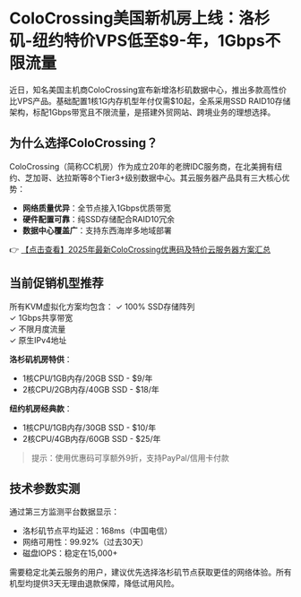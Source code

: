 # ColoCrossing美国新机房上线：洛杉矶-纽约特价VPS低至$9-年，1Gbps不限流量

近日，知名美国主机商ColoCrossing宣布新增洛杉矶数据中心，推出多款高性价比VPS产品。基础配置1核1G内存机型年付仅需$10起，全系采用SSD RAID10存储架构，标配1Gbps带宽且不限流量，是搭建外贸网站、跨境业务的理想选择。

## 为什么选择ColoCrossing？

ColoCrossing（简称CC机房）作为成立20年的老牌IDC服务商，在北美拥有纽约、芝加哥、达拉斯等8个Tier3+级别数据中心。其云服务器产品具有三大核心优势：

- **网络质量优异**：全节点接入1Gbps优质带宽
- **硬件配置可靠**：纯SSD存储配合RAID10冗余
- **数据中心覆盖广**：支持东西海岸多地域部署

👉 [【点击查看】2025年最新ColoCrossing优惠码及特价云服务器方案汇总](https://bit.ly/ColoCrossing)

## 当前促销机型推荐

所有KVM虚拟化方案均包含：
✓ 100% SSD存储阵列  
✓ 1Gbps共享带宽  
✓ 不限月度流量  
✓ 原生IPv4地址

**洛杉矶机房特供**：
- 1核CPU/1GB内存/20GB SSD - $9/年
- 2核CPU/2GB内存/40GB SSD - $18/年

**纽约机房经典款**：
- 1核CPU/1GB内存/30GB SSD - $10/年
- 2核CPU/4GB内存/60GB SSD - $25/年

> 提示：使用优惠码可享额外9折，支持PayPal/信用卡付款

## 技术参数实测

通过第三方监测平台数据显示：
- 洛杉矶节点平均延迟：168ms（中国电信）
- 网络可用性：99.92%（过去30天）
- 磁盘IOPS：稳定在15,000+

需要稳定北美云服务的用户，建议优先选择洛杉矶节点获取更佳的网络体验。所有机型均提供3天无理由退款保障，降低试用风险。